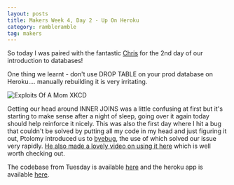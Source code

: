 ```yaml
---
layout: posts
title: Makers Week 4, Day 2 - Up On Heroku
category: rambleramble
tag: makers
---
```


So today I was paired with the fantastic [Chris](https://github.com/Wynndow) for the 2nd day of our introduction to databases!

One thing we learnt - don't use DROP TABLE on your prod database on Heroku.... manually rebuilding it is very irritating.

![Exploits Of A Mom XKCD](http://imgs.xkcd.com/comics/exploits_of_a_mom.png)

Getting our head around INNER JOINS was a little confusing at first but it's starting to make sense after a night of sleep, going over it again today should help reinforce it nicely. This was also the first day where I hit a bug that couldn't be solved by putting all my code in my head and just figuring it out, Ptolomy introduced us to [byebug](https://github.com/deivid-rodriguez/byebug), the use of which solved our issue very rapidly. [He also made a lovely video on using it here](https://www.youtube.com/watch?v=FbXBx44JdRk) which is well worth checking out.

The codebase from Tuesday is available [here](https://github.com/michaellennox/bookmark_manager/tree/chris) and the heroku app is available [here](https://afternoon-savannah-3001.herokuapp.com/).
